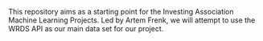 This repository aims as a starting point for the Investing Association Machine Learning Projects. Led by Artem Frenk, we will attempt to use the WRDS API as our main data set for our project. 
